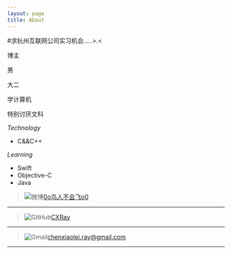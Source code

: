```yaml
---
layout: page
title: About
---
```

#求杭州互联网公司实习机会.....>.<

博主

男

大二

学计算机

特别讨厌文科

*Technology*

* C&&C++

*Learning*

* Swift
* Objective-C
* Java



>![微博](http://cxray.github.io/public/images/weibo.png)[0o鸟人不会飞o0](http://weibo.com/p/1005051795459455)
***

>![GitHub](http://cxray.github.io/public/images/github.png)[CXRay](https://github.com/CXRay)
***

>![Gmail](http://cxray.github.io/public/images/gmail.png)[chenxiaolei.ray@gmail.com](mailto:chenxiaolei.ray@gmail.com)
***
